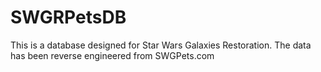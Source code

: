 # SWGRPetsDB
This is a database designed for Star Wars Galaxies Restoration.  The data has been reverse engineered from SWGPets.com
